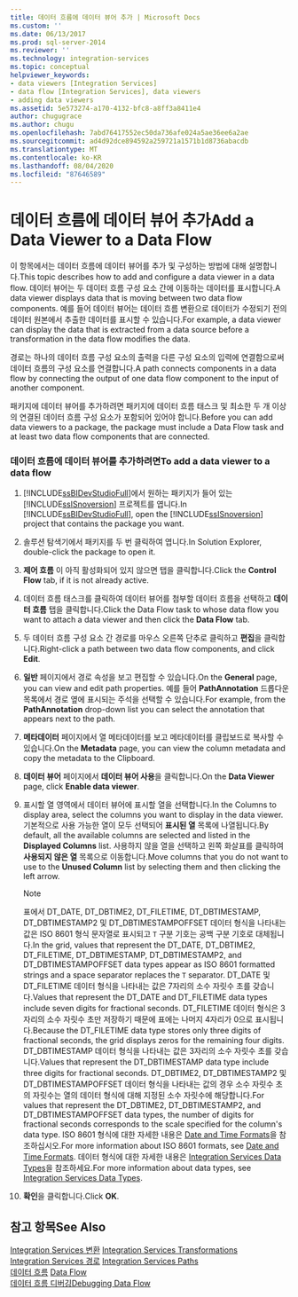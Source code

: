 ```yaml
---
title: 데이터 흐름에 데이터 뷰어 추가 | Microsoft Docs
ms.custom: ''
ms.date: 06/13/2017
ms.prod: sql-server-2014
ms.reviewer: ''
ms.technology: integration-services
ms.topic: conceptual
helpviewer_keywords:
- data viewers [Integration Services]
- data flow [Integration Services], data viewers
- adding data viewers
ms.assetid: 5e573274-a170-4132-bfc8-a8ff3a8411e4
author: chugugrace
ms.author: chugu
ms.openlocfilehash: 7abd76417552ec50da736afe024a5ae36ee6a2ae
ms.sourcegitcommit: ad4d92dce894592a259721a1571b1d8736abacdb
ms.translationtype: MT
ms.contentlocale: ko-KR
ms.lasthandoff: 08/04/2020
ms.locfileid: "87646589"
---
```

# <a name="add-a-data-viewer-to-a-data-flow"></a><span data-ttu-id="fd01d-102">데이터 흐름에 데이터 뷰어 추가</span><span class="sxs-lookup"><span data-stu-id="fd01d-102">Add a Data Viewer to a Data Flow</span></span>
  <span data-ttu-id="fd01d-103">이 항목에서는 데이터 흐름에 데이터 뷰어를 추가 및 구성하는 방법에 대해 설명합니다.</span><span class="sxs-lookup"><span data-stu-id="fd01d-103">This topic describes how to add and configure a data viewer in a data flow.</span></span> <span data-ttu-id="fd01d-104">데이터 뷰어는 두 데이터 흐름 구성 요소 간에 이동하는 데이터를 표시합니다.</span><span class="sxs-lookup"><span data-stu-id="fd01d-104">A data viewer displays data that is moving between two data flow components.</span></span> <span data-ttu-id="fd01d-105">예를 들어 데이터 뷰어는 데이터 흐름 변환으로 데이터가 수정되기 전의 데이터 원본에서 추출한 데이터를 표시할 수 있습니다.</span><span class="sxs-lookup"><span data-stu-id="fd01d-105">For example, a data viewer can display the data that is extracted from a data source before a transformation in the data flow modifies the data.</span></span>  
  
 <span data-ttu-id="fd01d-106">경로는 하나의 데이터 흐름 구성 요소의 출력을 다른 구성 요소의 입력에 연결함으로써 데이터 흐름의 구성 요소를 연결합니다.</span><span class="sxs-lookup"><span data-stu-id="fd01d-106">A path connects components in a data flow by connecting the output of one data flow component to the input of another component.</span></span>  
  
 <span data-ttu-id="fd01d-107">패키지에 데이터 뷰어를 추가하려면 패키지에 데이터 흐름 태스크 및 최소한 두 개 이상의 연결된 데이터 흐름 구성 요소가 포함되어 있어야 합니다.</span><span class="sxs-lookup"><span data-stu-id="fd01d-107">Before you can add data viewers to a package, the package must include a Data Flow task and at least two data flow components that are connected.</span></span>  
  
### <a name="to-add-a-data-viewer-to-a-data-flow"></a><span data-ttu-id="fd01d-108">데이터 흐름에 데이터 뷰어를 추가하려면</span><span class="sxs-lookup"><span data-stu-id="fd01d-108">To add a data viewer to a data flow</span></span>  
  
1.  <span data-ttu-id="fd01d-109">[!INCLUDE[ssBIDevStudioFull](../includes/ssbidevstudiofull-md.md)]에서 원하는 패키지가 들어 있는 [!INCLUDE[ssISnoversion](../includes/ssisnoversion-md.md)] 프로젝트를 엽니다.</span><span class="sxs-lookup"><span data-stu-id="fd01d-109">In [!INCLUDE[ssBIDevStudioFull](../includes/ssbidevstudiofull-md.md)], open the [!INCLUDE[ssISnoversion](../includes/ssisnoversion-md.md)] project that contains the package you want.</span></span>  
  
2.  <span data-ttu-id="fd01d-110">솔루션 탐색기에서 패키지를 두 번 클릭하여 엽니다.</span><span class="sxs-lookup"><span data-stu-id="fd01d-110">In Solution Explorer, double-click the package to open it.</span></span>  
  
3.  <span data-ttu-id="fd01d-111">**제어 흐름** 이 아직 활성화되어 있지 않으면 탭을 클릭합니다.</span><span class="sxs-lookup"><span data-stu-id="fd01d-111">Click the **Control Flow** tab, if it is not already active.</span></span>  
  
4.  <span data-ttu-id="fd01d-112">데이터 흐름 태스크를 클릭하여 데이터 뷰어를 첨부할 데이터 흐름을 선택하고 **데이터 흐름** 탭을 클릭합니다.</span><span class="sxs-lookup"><span data-stu-id="fd01d-112">Click the Data Flow task to whose data flow you want to attach a data viewer and then click the **Data Flow** tab.</span></span>  
  
5.  <span data-ttu-id="fd01d-113">두 데이터 흐름 구성 요소 간 경로를 마우스 오른쪽 단추로 클릭하고 **편집**을 클릭합니다.</span><span class="sxs-lookup"><span data-stu-id="fd01d-113">Right-click a path between two data flow components, and click **Edit**.</span></span>  
  
6.  <span data-ttu-id="fd01d-114">**일반** 페이지에서 경로 속성을 보고 편집할 수 있습니다.</span><span class="sxs-lookup"><span data-stu-id="fd01d-114">On the **General** page, you can view and edit path properties.</span></span> <span data-ttu-id="fd01d-115">예를 들어 **PathAnnotation** 드롭다운 목록에서 경로 옆에 표시되는 주석을 선택할 수 있습니다.</span><span class="sxs-lookup"><span data-stu-id="fd01d-115">For example, from the **PathAnnotation** drop-down list you can select the annotation that appears next to the path.</span></span>  
  
7.  <span data-ttu-id="fd01d-116">**메타데이터** 페이지에서 열 메타데이터를 보고 메타데이터를 클립보드로 복사할 수 있습니다.</span><span class="sxs-lookup"><span data-stu-id="fd01d-116">On the **Metadata** page, you can view the column metadata and copy the metadata to the Clipboard.</span></span>  
  
8.  <span data-ttu-id="fd01d-117">**데이터 뷰어** 페이지에서 **데이터 뷰어 사용**을 클릭합니다.</span><span class="sxs-lookup"><span data-stu-id="fd01d-117">On the **Data Viewer** page, click **Enable data viewer**.</span></span>  
  
9. <span data-ttu-id="fd01d-118">표시할 열 영역에서 데이터 뷰어에 표시할 열을 선택합니다.</span><span class="sxs-lookup"><span data-stu-id="fd01d-118">In the Columns to display area, select the columns you want to display in the data viewer.</span></span> <span data-ttu-id="fd01d-119">기본적으로 사용 가능한 열이 모두 선택되어 **표시된 열** 목록에 나열됩니다.</span><span class="sxs-lookup"><span data-stu-id="fd01d-119">By default, all the available columns are selected and listed in the **Displayed Columns** list.</span></span> <span data-ttu-id="fd01d-120">사용하지 않을 열을 선택하고 왼쪽 화살표를 클릭하여 **사용되지 않은 열** 목록으로 이동합니다.</span><span class="sxs-lookup"><span data-stu-id="fd01d-120">Move columns that you do not want to use to the **Unused Column** list by selecting them and then clicking the left arrow.</span></span>  
  
    > [!NOTE]  
    >  <span data-ttu-id="fd01d-121">표에서 DT_DATE, DT_DBTIME2, DT_FILETIME, DT_DBTIMESTAMP, DT_DBTIMESTAMP2 및 DT_DBTIMESTAMPOFFSET 데이터 형식을 나타내는 값은 ISO 8601 형식 문자열로 표시되고 `T` 구분 기호는 공백 구분 기호로 대체됩니다.</span><span class="sxs-lookup"><span data-stu-id="fd01d-121">In the grid, values that represent the DT_DATE, DT_DBTIME2, DT_FILETIME, DT_DBTIMESTAMP, DT_DBTIMESTAMP2, and DT_DBTIMESTAMPOFFSET data types appear as ISO 8601 formatted strings and a space separator replaces the `T` separator.</span></span> <span data-ttu-id="fd01d-122">DT_DATE 및 DT_FILETIME 데이터 형식을 나타내는 값은 7자리의 소수 자릿수 초를 갖습니다.</span><span class="sxs-lookup"><span data-stu-id="fd01d-122">Values that represent the DT_DATE and DT_FILETIME data types include seven digits for fractional seconds.</span></span> <span data-ttu-id="fd01d-123">DT_FILETIME 데이터 형식은 3자리의 소수 자릿수 초만 저장하기 때문에 표에는 나머지 4자리가 0으로 표시됩니다.</span><span class="sxs-lookup"><span data-stu-id="fd01d-123">Because the DT_FILETIME data type stores only three digits of fractional seconds, the grid displays zeros for the remaining four digits.</span></span> <span data-ttu-id="fd01d-124">DT_DBTIMESTAMP 데이터 형식을 나타내는 값은 3자리의 소수 자릿수 초를 갖습니다.</span><span class="sxs-lookup"><span data-stu-id="fd01d-124">Values that represent the DT_DBTIMESTAMP data type include three digits for fractional seconds.</span></span> <span data-ttu-id="fd01d-125">DT_DBTIME2, DT_DBTIMESTAMP2 및 DT_DBTIMESTAMPOFFSET 데이터 형식을 나타내는 값의 경우 소수 자릿수 초의 자릿수는 열의 데이터 형식에 대해 지정된 소수 자릿수에 해당합니다.</span><span class="sxs-lookup"><span data-stu-id="fd01d-125">For values that represent the DT_DBTIME2, DT_DBTIMESTAMP2, and DT_DBTIMESTAMPOFFSET data types, the number of digits for fractional seconds corresponds to the scale specified for the column's data type.</span></span> <span data-ttu-id="fd01d-126">ISO 8601 형식에 대한 자세한 내용은 [Date and Time Formats](../../2014/integration-services/date-and-time-formats.md)을 참조하십시오.</span><span class="sxs-lookup"><span data-stu-id="fd01d-126">For more information about ISO 8601 formats, see [Date and Time Formats](../../2014/integration-services/date-and-time-formats.md).</span></span> <span data-ttu-id="fd01d-127">데이터 형식에 대한 자세한 내용은 [Integration Services Data Types](data-flow/integration-services-data-types.md)을 참조하세요.</span><span class="sxs-lookup"><span data-stu-id="fd01d-127">For more information about data types, see [Integration Services Data Types](data-flow/integration-services-data-types.md).</span></span>  
  
10. <span data-ttu-id="fd01d-128">**확인**을 클릭합니다.</span><span class="sxs-lookup"><span data-stu-id="fd01d-128">Click **OK**.</span></span>  
  
## <a name="see-also"></a><span data-ttu-id="fd01d-129">참고 항목</span><span class="sxs-lookup"><span data-stu-id="fd01d-129">See Also</span></span>  
 <span data-ttu-id="fd01d-130">[Integration Services 변환](data-flow/transformations/integration-services-transformations.md) </span><span class="sxs-lookup"><span data-stu-id="fd01d-130">[Integration Services Transformations](data-flow/transformations/integration-services-transformations.md) </span></span>  
 <span data-ttu-id="fd01d-131">[Integration Services 경로](data-flow/integration-services-paths.md) </span><span class="sxs-lookup"><span data-stu-id="fd01d-131">[Integration Services Paths](data-flow/integration-services-paths.md) </span></span>  
 <span data-ttu-id="fd01d-132">[데이터 흐름](data-flow/data-flow.md) </span><span class="sxs-lookup"><span data-stu-id="fd01d-132">[Data Flow](data-flow/data-flow.md) </span></span>  
 [<span data-ttu-id="fd01d-133">데이터 흐름 디버깅</span><span class="sxs-lookup"><span data-stu-id="fd01d-133">Debugging Data Flow</span></span>](troubleshooting/debugging-data-flow.md)  
  
  
